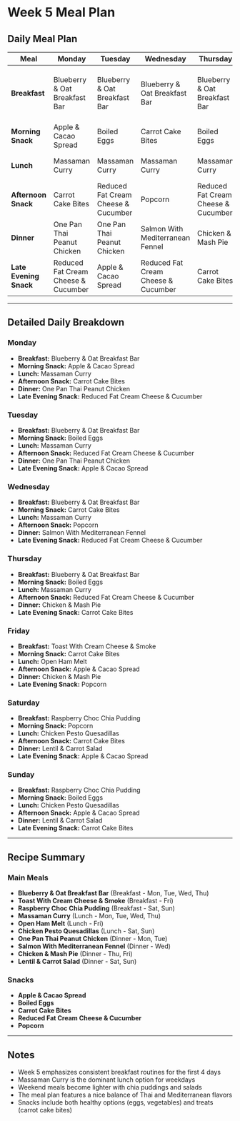 # Week 5 Meal Plan

## Daily Meal Plan

| Meal | Monday | Tuesday | Wednesday | Thursday | Friday | Saturday | Sunday |
|------|--------|---------|-----------|----------|--------|----------|--------|
| **Breakfast** | Blueberry & Oat Breakfast Bar | Blueberry & Oat Breakfast Bar | Blueberry & Oat Breakfast Bar | Blueberry & Oat Breakfast Bar | Toast With Cream Cheese & Smoke | Raspberry Choc Chia Pudding | Raspberry Choc Chia Pudding |
| **Morning Snack** | Apple & Cacao Spread | Boiled Eggs | Carrot Cake Bites | Boiled Eggs | Carrot Cake Bites | Popcorn | Boiled Eggs |
| **Lunch** | Massaman Curry | Massaman Curry | Massaman Curry | Massaman Curry | Open Ham Melt | Chicken Pesto Quesadillas | Chicken Pesto Quesadillas |
| **Afternoon Snack** | Carrot Cake Bites | Reduced Fat Cream Cheese & Cucumber | Popcorn | Reduced Fat Cream Cheese & Cucumber | Apple & Cacao Spread | Carrot Cake Bites | Apple & Cacao Spread |
| **Dinner** | One Pan Thai Peanut Chicken | One Pan Thai Peanut Chicken | Salmon With Mediterranean Fennel | Chicken & Mash Pie | Chicken & Mash Pie | Lentil & Carrot Salad | Lentil & Carrot Salad |
| **Late Evening Snack** | Reduced Fat Cream Cheese & Cucumber | Apple & Cacao Spread | Reduced Fat Cream Cheese & Cucumber | Carrot Cake Bites | Popcorn | Apple & Cacao Spread | Carrot Cake Bites |

---

## Detailed Daily Breakdown

### Monday
- **Breakfast:** Blueberry & Oat Breakfast Bar
- **Morning Snack:** Apple & Cacao Spread
- **Lunch:** Massaman Curry
- **Afternoon Snack:** Carrot Cake Bites
- **Dinner:** One Pan Thai Peanut Chicken
- **Late Evening Snack:** Reduced Fat Cream Cheese & Cucumber

### Tuesday
- **Breakfast:** Blueberry & Oat Breakfast Bar
- **Morning Snack:** Boiled Eggs
- **Lunch:** Massaman Curry
- **Afternoon Snack:** Reduced Fat Cream Cheese & Cucumber
- **Dinner:** One Pan Thai Peanut Chicken
- **Late Evening Snack:** Apple & Cacao Spread

### Wednesday
- **Breakfast:** Blueberry & Oat Breakfast Bar
- **Morning Snack:** Carrot Cake Bites
- **Lunch:** Massaman Curry
- **Afternoon Snack:** Popcorn
- **Dinner:** Salmon With Mediterranean Fennel
- **Late Evening Snack:** Reduced Fat Cream Cheese & Cucumber

### Thursday
- **Breakfast:** Blueberry & Oat Breakfast Bar
- **Morning Snack:** Boiled Eggs
- **Lunch:** Massaman Curry
- **Afternoon Snack:** Reduced Fat Cream Cheese & Cucumber
- **Dinner:** Chicken & Mash Pie
- **Late Evening Snack:** Carrot Cake Bites

### Friday
- **Breakfast:** Toast With Cream Cheese & Smoke
- **Morning Snack:** Carrot Cake Bites
- **Lunch:** Open Ham Melt
- **Afternoon Snack:** Apple & Cacao Spread
- **Dinner:** Chicken & Mash Pie
- **Late Evening Snack:** Popcorn

### Saturday
- **Breakfast:** Raspberry Choc Chia Pudding
- **Morning Snack:** Popcorn
- **Lunch:** Chicken Pesto Quesadillas
- **Afternoon Snack:** Carrot Cake Bites
- **Dinner:** Lentil & Carrot Salad
- **Late Evening Snack:** Apple & Cacao Spread

### Sunday
- **Breakfast:** Raspberry Choc Chia Pudding
- **Morning Snack:** Boiled Eggs
- **Lunch:** Chicken Pesto Quesadillas
- **Afternoon Snack:** Apple & Cacao Spread
- **Dinner:** Lentil & Carrot Salad
- **Late Evening Snack:** Carrot Cake Bites

---

## Recipe Summary

### Main Meals
- **Blueberry & Oat Breakfast Bar** (Breakfast - Mon, Tue, Wed, Thu)
- **Toast With Cream Cheese & Smoke** (Breakfast - Fri)
- **Raspberry Choc Chia Pudding** (Breakfast - Sat, Sun)
- **Massaman Curry** (Lunch - Mon, Tue, Wed, Thu)
- **Open Ham Melt** (Lunch - Fri)
- **Chicken Pesto Quesadillas** (Lunch - Sat, Sun)
- **One Pan Thai Peanut Chicken** (Dinner - Mon, Tue)
- **Salmon With Mediterranean Fennel** (Dinner - Wed)
- **Chicken & Mash Pie** (Dinner - Thu, Fri)
- **Lentil & Carrot Salad** (Dinner - Sat, Sun)

### Snacks
- **Apple & Cacao Spread**
- **Boiled Eggs**
- **Carrot Cake Bites**
- **Reduced Fat Cream Cheese & Cucumber**
- **Popcorn**

---

## Notes
- Week 5 emphasizes consistent breakfast routines for the first 4 days
- Massaman Curry is the dominant lunch option for weekdays
- Weekend meals become lighter with chia puddings and salads
- The meal plan features a nice balance of Thai and Mediterranean flavors
- Snacks include both healthy options (eggs, vegetables) and treats (carrot cake bites)
